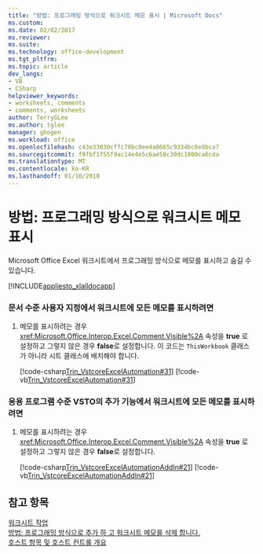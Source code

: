 ```yaml
---
title: "방법: 프로그래밍 방식으로 워크시트 메모 표시 | Microsoft Docs"
ms.custom: 
ms.date: 02/02/2017
ms.reviewer: 
ms.suite: 
ms.technology: office-development
ms.tgt_pltfrm: 
ms.topic: article
dev_langs:
- VB
- CSharp
helpviewer_keywords:
- worksheets, comments
- comments, worksheets
author: TerryGLee
ms.author: tglee
manager: ghogen
ms.workload: office
ms.openlocfilehash: c43e33030cffc78bc8ee4a0665c9334bc6e8bca7
ms.sourcegitcommit: f9fbf1f55f9ac14e4e5c6ae58c30dc1800ca6cda
ms.translationtype: MT
ms.contentlocale: ko-KR
ms.lasthandoff: 01/10/2018
---
```

# <a name="how-to-programmatically-display-worksheet-comments"></a>방법: 프로그래밍 방식으로 워크시트 메모 표시
  Microsoft Office Excel 워크시트에서 프로그래밍 방식으로 메모를 표시하고 숨길 수 있습니다.  
  
 [!INCLUDE[appliesto_xlalldocapp](../vsto/includes/appliesto-xlalldocapp-md.md)]  
  
### <a name="to-display-all-comments-on-a-worksheet-in-a-document-level-customization"></a>문서 수준 사용자 지정에서 워크시트에 모든 메모를 표시하려면  
  
1.  메모를 표시하려는 경우 <xref:Microsoft.Office.Interop.Excel.Comment.Visible%2A> 속성을 **true** 로 설정하고 그렇지 않은 경우 **false**로 설정합니다. 이 코드는 `ThisWorkbook` 클래스가 아니라 시트 클래스에 배치해야 합니다.  
  
     [!code-csharp[Trin_VstcoreExcelAutomation#31](../vsto/codesnippet/CSharp/Trin_VstcoreExcelAutomationCS/Sheet1.cs#31)]
     [!code-vb[Trin_VstcoreExcelAutomation#31](../vsto/codesnippet/VisualBasic/Trin_VstcoreExcelAutomation/Sheet1.vb#31)]  
  
### <a name="to-display-all-comments-on-a-worksheet-in-an-application-level-vsto-add-in"></a>응용 프로그램 수준 VSTO의 추가 기능에서 워크시트에 모든 메모를 표시하려면  
  
1.  메모를 표시하려는 경우 <xref:Microsoft.Office.Interop.Excel.Comment.Visible%2A> 속성을 **true** 로 설정하고 그렇지 않은 경우 **false**로 설정합니다.  
  
     [!code-csharp[Trin_VstcoreExcelAutomationAddIn#21](../vsto/codesnippet/CSharp/trin_vstcoreexcelautomationaddin/ThisAddIn.cs#21)]
     [!code-vb[Trin_VstcoreExcelAutomationAddIn#21](../vsto/codesnippet/VisualBasic/trin_vstcoreexcelautomationaddin/ThisAddIn.vb#21)]  
  
## <a name="see-also"></a>참고 항목  
 [워크시트 작업](../vsto/working-with-worksheets.md)   
 [방법: 프로그래밍 방식으로 추가 하 고 워크시트 메모를 삭제 합니다.](../vsto/how-to-programmatically-add-and-delete-worksheet-comments.md)   
 [호스트 항목 및 호스트 컨트롤 개요](../vsto/host-items-and-host-controls-overview.md)  
  
  